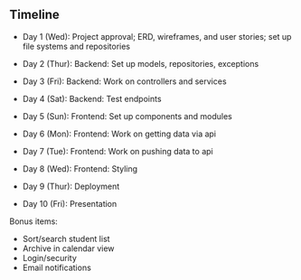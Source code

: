 ## Timeline

- Day 1 (Wed): Project approval; ERD, wireframes, and user stories; set up file systems and repositories


- Day 2 (Thur): Backend: Set up models, repositories, exceptions

  
- Day 3 (Fri): Backend: Work on controllers and services


- Day 4 (Sat): Backend: Test endpoints


- Day 5 (Sun): Frontend: Set up components and modules


- Day 6 (Mon): Frontend: Work on getting data via api


- Day 7 (Tue): Frontend: Work on pushing data to api


- Day 8 (Wed): Frontend: Styling


- Day 9 (Thur): Deployment 


- Day 10 (Fri): Presentation


Bonus items: 
- Sort/search student list
- Archive in calendar view
- Login/security
- Email notifications
